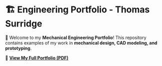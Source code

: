 # 🏗️ Engineering Portfolio - Thomas Surridge

🚀 Welcome to my **Mechanical Engineering Portfolio**! This repository contains examples of my work in **mechanical design, CAD modeling, and prototyping**.  

📄 **[View My Full Portfolio (PDF)](https://github.com/yourusername/Engineering-Portfolio/blob/main/portfolio.pdf)**
